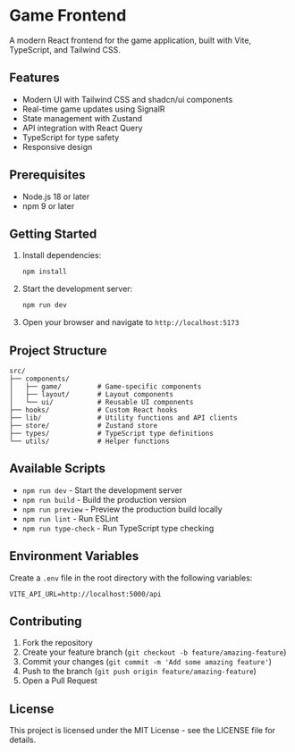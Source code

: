 # Game Frontend

A modern React frontend for the game application, built with Vite, TypeScript, and Tailwind CSS.

## Features

- Modern UI with Tailwind CSS and shadcn/ui components
- Real-time game updates using SignalR
- State management with Zustand
- API integration with React Query
- TypeScript for type safety
- Responsive design

## Prerequisites

- Node.js 18 or later
- npm 9 or later

## Getting Started

1. Install dependencies:
   ```bash
   npm install
   ```

2. Start the development server:
   ```bash
   npm run dev
   ```

3. Open your browser and navigate to `http://localhost:5173`

## Project Structure

```
src/
├── components/
│   ├── game/         # Game-specific components
│   ├── layout/       # Layout components
│   └── ui/           # Reusable UI components
├── hooks/            # Custom React hooks
├── lib/              # Utility functions and API clients
├── store/            # Zustand store
├── types/            # TypeScript type definitions
└── utils/            # Helper functions
```

## Available Scripts

- `npm run dev` - Start the development server
- `npm run build` - Build the production version
- `npm run preview` - Preview the production build locally
- `npm run lint` - Run ESLint
- `npm run type-check` - Run TypeScript type checking

## Environment Variables

Create a `.env` file in the root directory with the following variables:

```
VITE_API_URL=http://localhost:5000/api
```

## Contributing

1. Fork the repository
2. Create your feature branch (`git checkout -b feature/amazing-feature`)
3. Commit your changes (`git commit -m 'Add some amazing feature'`)
4. Push to the branch (`git push origin feature/amazing-feature`)
5. Open a Pull Request

## License

This project is licensed under the MIT License - see the LICENSE file for details.
